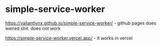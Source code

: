 # simple-service-worker
https://valiantlynx.github.io/simple-service-worker/ - github pages does weired shit. does not work

https://simple-service-worker.vercel.app/ - it works in vercel
